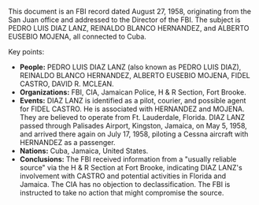 This document is an FBI record dated August 27, 1958, originating from the San Juan office and addressed to the Director of the FBI. The subject is PEDRO LUIS DIAZ LANZ, REINALDO BLANCO HERNANDEZ, and ALBERTO EUSEBIO MOJENA, all connected to Cuba.

Key points:

*   **People:** PEDRO LUIS DIAZ LANZ (also known as PEDRO LUIS DIAZ), REINALDO BLANCO HERNANDEZ, ALBERTO EUSEBIO MOJENA, FIDEL CASTRO, DAVID R. MCLEAN.
*   **Organizations:** FBI, CIA, Jamaican Police, H & R Section, Fort Brooke.
*   **Events:** DIAZ LANZ is identified as a pilot, courier, and possible agent for FIDEL CASTRO. He is associated with HERNANDEZ and MOJENA. They are believed to operate from Ft. Lauderdale, Florida. DIAZ LANZ passed through Palisades Airport, Kingston, Jamaica, on May 5, 1958, and arrived there again on July 17, 1958, piloting a Cessna aircraft with HERNANDEZ as a passenger.
*   **Nations:** Cuba, Jamaica, United States.
*   **Conclusions:** The FBI received information from a "usually reliable source" via the H & R Section at Fort Brooke, indicating DIAZ LANZ's involvement with CASTRO and potential activities in Florida and Jamaica. The CIA has no objection to declassification. The FBI is instructed to take no action that might compromise the source.